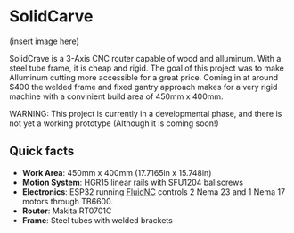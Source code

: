 # SolidCarve

(insert image here)

SolidCrave is a 3-Axis CNC router capable of wood and alluminum. With a steel tube frame, it is cheap and rigid. The goal of this project was to make Alluminum cutting more accessible for a great price. Coming in at around $400 the welded frame and fixed gantry approach makes for a very rigid machine with a convinient build area of 450mm x 400mm.

WARNING: This project is currently in a developmental phase, and there is not yet a working prototype (Although it is coming soon!)

## Quick facts

* **Work Area**: 450mm x 400mm (17.7165in x 15.748in)
* **Motion System**: HGR15 linear rails with SFU1204 ballscrews
* **Electronics**: ESP32 running [FluidNC](https://github.com/bdring/FluidNC) controls 2 Nema 23 and 1 Nema 17 motors through TB6600.
* **Router**: Makita RT0701C
* **Frame**: Steel tubes with welded brackets
